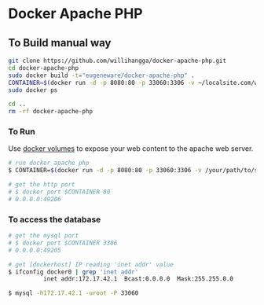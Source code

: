 # Docker Apache PHP

## To Build manual way
``` bash
git clone https://github.com/willihangga/docker-apache-php.git
cd docker-apache-php
sudo docker build -t="eugeneware/docker-apache-php" .
CONTAINER=$(docker run -d -p 8080:80 -p 33060:3306 -v ~/localsite.com/www:/var/www/html --name localsite.com eugeneware/docker-apache-php)
sudo docker ps

cd ..
rm -rf docker-apache-php
```

### To Run

Use [docker volumes](http://docs.docker.io/use/working_with_volumes/) to expose
your web content to the apache web server.

``` bash
# run docker apache php
$ CONTAINER=$(docker run -d -p 8080:80 -p 33060:3306 -v /your/path/to/serve:/var/www/html eugeneware/docker-apache-php)

# get the http port
# $ docker port $CONTAINER 80
# 0.0.0.0:49206
```

### To access the database
``` bash
# get the mysql port
# $ docker port $CONTAINER 3306
# 0.0.0.0:49205

# get [dockerhost] IP reading 'inet addr' value
$ ifconfig docker0 | grep 'inet addr'
          inet addr:172.17.42.1  Bcast:0.0.0.0  Mask:255.255.0.0

$ mysql -h172.17.42.1 -uroot -P 33060
```
